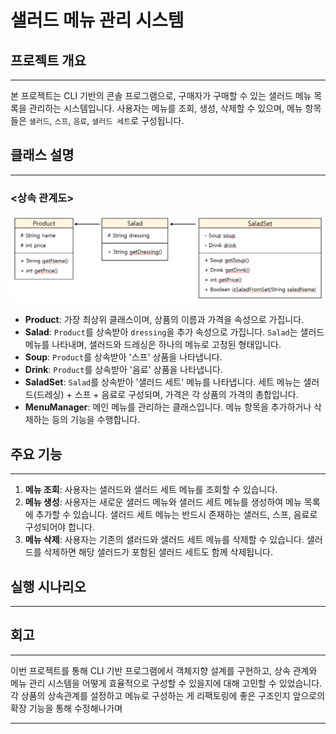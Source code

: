 # 샐러드 메뉴 관리 시스템

## 프로젝트 개요
---
본 프로젝트는 CLI 기반의 콘솔 프로그램으로, 구매자가 구매할 수 있는 샐러드 메뉴 목록을 관리하는 시스템입니다. 사용자는 메뉴를 조회, 생성, 삭제할 수 있으며, 메뉴 항목들은 `샐러드`, `스프`, `음료`, `샐러드 세트`로 구성됩니다.


## 클래스 설명
---
### <상속 관계도>
![alt text](image-1.png)
- **Product**: 가장 최상위 클래스이며, 상품의 이름과 가격을 속성으로 가집니다.
- **Salad**: `Product`를 상속받아 `dressing`을 추가 속성으로 가집니다. `Salad`는 샐러드 메뉴를 나타내며, 샐러드와 드레싱은 하나의 메뉴로 고정된 형태입니다.
- **Soup**: `Product`를 상속받아 '스프' 상품을 나타냅니다.
- **Drink**: `Product`를 상속받아 '음료' 상품을 나타냅니다.
- **SaladSet**: `Salad`를 상속받아 '샐러드 세트' 메뉴를 나타냅니다. 세트 메뉴는 샐러드(드레싱) + 스프 + 음료로 구성되며, 가격은 각 상품의 가격의 총합입니다.
- **MenuManager**: 메인 메뉴를 관리하는 클래스입니다. 메뉴 항목을 추가하거나 삭제하는 등의 기능을 수행합니다.

## 주요 기능
---
1. **메뉴 조회**: 사용자는 샐러드와 샐러드 세트 메뉴를 조회할 수 있습니다.
2. **메뉴 생성**: 사용자는 새로운 샐러드 메뉴와 샐러드 세트 메뉴를 생성하여 메뉴 목록에 추가할 수 있습니다. 샐러드 세트 메뉴는 반드시 존재하는 샐러드, 스프, 음료로 구성되어야 합니다.
3. **메뉴 삭제**: 사용자는 기존의 샐러드와 샐러드 세트 메뉴를 삭제할 수 있습니다. 샐러드를 삭제하면 해당 샐러드가 포함된 샐러드 세트도 함께 삭제됩니다.


## 실행 시나리오
---


## 회고
---
이번 프로젝트를 통해 CLI 기반 프로그램에서 객체지향 설계를 구현하고, 상속 관계와 메뉴 관리 시스템을 어떻게 효율적으로 구성할 수 있을지에 대해 고민할 수 있었습니다. 각 상품의 상속관계를 설정하고 메뉴로 구성하는 게 리팩토링에 좋은 구조인지 앞으로의 확장 기능을 통해 수정해나가며 

---
